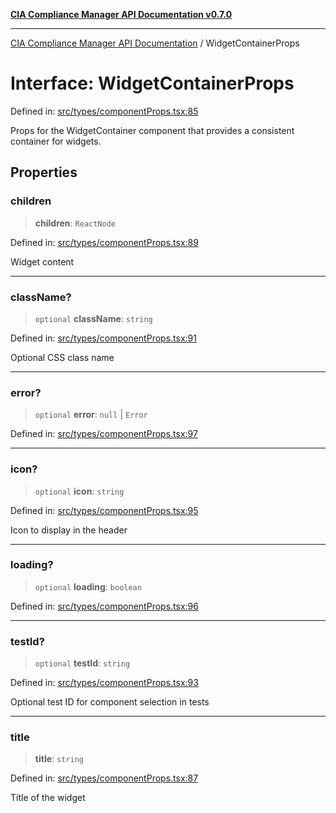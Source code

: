 [**CIA Compliance Manager API Documentation v0.7.0**](../README.md)

***

[CIA Compliance Manager API Documentation](../globals.md) / WidgetContainerProps

# Interface: WidgetContainerProps

Defined in: [src/types/componentProps.tsx:85](https://github.com/Hack23/cia-compliance-manager/blob/main/src/types/componentProps.tsx#L85)

Props for the WidgetContainer component that provides a consistent container for widgets.

## Properties

### children

> **children**: `ReactNode`

Defined in: [src/types/componentProps.tsx:89](https://github.com/Hack23/cia-compliance-manager/blob/main/src/types/componentProps.tsx#L89)

Widget content

***

### className?

> `optional` **className**: `string`

Defined in: [src/types/componentProps.tsx:91](https://github.com/Hack23/cia-compliance-manager/blob/main/src/types/componentProps.tsx#L91)

Optional CSS class name

***

### error?

> `optional` **error**: `null` \| `Error`

Defined in: [src/types/componentProps.tsx:97](https://github.com/Hack23/cia-compliance-manager/blob/main/src/types/componentProps.tsx#L97)

***

### icon?

> `optional` **icon**: `string`

Defined in: [src/types/componentProps.tsx:95](https://github.com/Hack23/cia-compliance-manager/blob/main/src/types/componentProps.tsx#L95)

Icon to display in the header

***

### loading?

> `optional` **loading**: `boolean`

Defined in: [src/types/componentProps.tsx:96](https://github.com/Hack23/cia-compliance-manager/blob/main/src/types/componentProps.tsx#L96)

***

### testId?

> `optional` **testId**: `string`

Defined in: [src/types/componentProps.tsx:93](https://github.com/Hack23/cia-compliance-manager/blob/main/src/types/componentProps.tsx#L93)

Optional test ID for component selection in tests

***

### title

> **title**: `string`

Defined in: [src/types/componentProps.tsx:87](https://github.com/Hack23/cia-compliance-manager/blob/main/src/types/componentProps.tsx#L87)

Title of the widget
